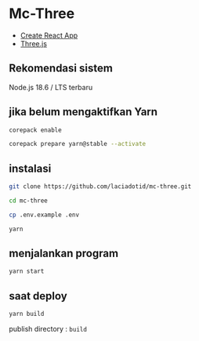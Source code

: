 # Mc-Three
-   [Create React App](https://create-react-app.dev/)
-   [Three.js](https://threejs.org/)

## Rekomendasi sistem

Node.js 18.6 / LTS terbaru

## jika belum mengaktifkan Yarn

```bash
corepack enable
```

```bash
corepack prepare yarn@stable --activate
```

## instalasi

```bash
git clone https://github.com/laciadotid/mc-three.git
```

```bash
cd mc-three
```

```bash
cp .env.example .env
```

```bash
yarn
```

## menjalankan program

```bash
yarn start
```

## saat deploy

```bash
yarn build
```
publish directory : `build`
